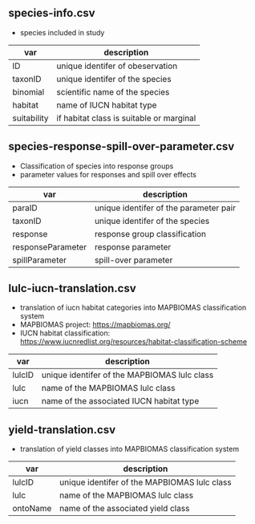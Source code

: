 ## species-info.csv
- species included in study

| var                | description     |
|--------------------|-----------------|
| ID                 | unique identifer of obeservation |
| taxonID            | unique identifer of the species  |
| binomial           | scientific name of the species |
| habitat            | name of IUCN habitat type |
| suitability        | if habitat class is suitable or marginal  |

## species-response-spill-over-parameter.csv
- Classification of species into response groups
- parameter values for responses and spill over effects

| var                | description     |
|--------------------|-----------------|
| paraID             | unique identifer of the parameter pair |
| taxonID            | unique identifer of the species  |
| response           | response group classification  |
| responseParameter  | response parameter |
| spillParameter     | spill-over parameter  |

## lulc-iucn-translation.csv
- translation of iucn habitat categories into MAPBIOMAS classification system
- MAPBIOMAS project: https://mapbiomas.org/
- IUCN habitat classification: https://www.iucnredlist.org/resources/habitat-classification-scheme

| var                | description     |
|--------------------|-----------------|
| lulcID             | unique identifer of the MAPBIOMAS lulc class  |
| lulc               | name of the MAPBIOMAS lulc class  |
| iucn               | name of the associated IUCN habitat type |

## yield-translation.csv
- translation of yield classes into MAPBIOMAS classification system

| var                | description     |
|--------------------|-----------------|
| lulcID             | unique identifer of the MAPBIOMAS lulc class  |
| lulc               | name of the MAPBIOMAS lulc class  |
| ontoName           | name of the associated yield class |


